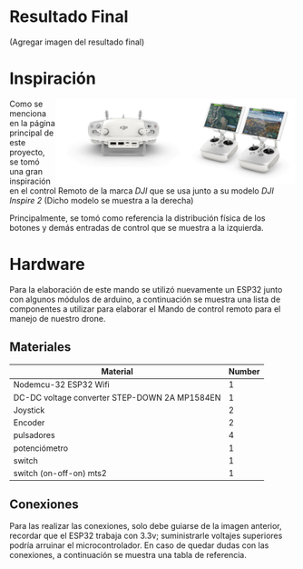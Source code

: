 # Resultado Final
(Agregar imagen del resultado final)
# Inspiración

<img src="https://github.com/Bharuck/Drone_ESP32/blob/main/src/images/mando_ref1.jpg?raw=true" alt="img" align="right" height="150px">
<img src="https://github.com/Bharuck/Drone_ESP32/blob/main/src/images/mando_ref.jpg?raw=true" alt="img" align="right" height="150px">

Como se menciona en la página principal de este proyecto, se tomó una gran inspiración en el control Remoto de la marca *DJI* que se usa junto a su modelo *DJI Inspire 2* (Dicho modelo se muestra a la derecha)

Principalmente, se tomó como referencia la distribución física de los botones y demás entradas de control que se muestra a la izquierda.



# Hardware
Para la elaboración de este mando se utilizó nuevamente un ESP32 junto con algunos módulos de arduino, a continuación se muestra una lista de componentes a utilizar para elaborar el Mando de control remoto para el manejo de nuestro drone.


## Materiales
| Material                                      | Number |
|-----------------------------------------------|--------|
| Nodemcu-32 ESP32 Wifi                         | 1      |
| DC-DC voltage converter STEP-DOWN 2A MP1584EN | 1      |
| Joystick                                      | 2      |
| Encoder                                       | 2      |
| pulsadores                                    | 4      |
| potenciómetro                                 | 1      |
| switch                                        | 1      |
| switch (on-off-on) mts2                       | 1      |

## Conexiones
Para las realizar las conexiones, solo debe guiarse de la imagen anterior, recordar que el ESP32 trabaja con 3.3v; suministrarle voltajes superiores podría arruinar el microcontrolador.
En caso de quedar dudas con las conexiones, a continuación se muestra una tabla de referencia.